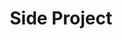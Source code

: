 ---
title: "Side Project"
layout: category
permalink: /categories/sideProject/
author_profile: true
taxonomy: "sideProejct"
sidebar:
  nav: "docs"
---